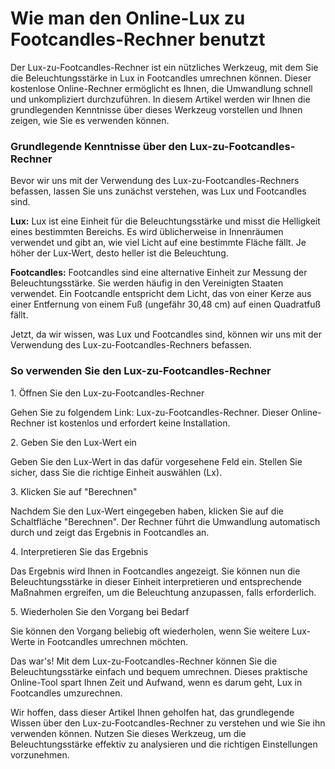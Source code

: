 Wie man den Online-Lux zu Footcandles-Rechner benutzt
=====================================================

Der Lux-zu-Footcandles-Rechner ist ein nützliches Werkzeug, mit dem Sie die Beleuchtungsstärke in Lux in Footcandles umrechnen können. Dieser kostenlose Online-Rechner ermöglicht es Ihnen, die Umwandlung schnell und unkompliziert durchzuführen. In diesem Artikel werden wir Ihnen die grundlegenden Kenntnisse über dieses Werkzeug vorstellen und Ihnen zeigen, wie Sie es verwenden können.

### Grundlegende Kenntnisse über den Lux-zu-Footcandles-Rechner

Bevor wir uns mit der Verwendung des Lux-zu-Footcandles-Rechners befassen, lassen Sie uns zunächst verstehen, was Lux und Footcandles sind.

**Lux:** Lux ist eine Einheit für die Beleuchtungsstärke und misst die Helligkeit eines bestimmten Bereichs. Es wird üblicherweise in Innenräumen verwendet und gibt an, wie viel Licht auf eine bestimmte Fläche fällt. Je höher der Lux-Wert, desto heller ist die Beleuchtung.

**Footcandles:** Footcandles sind eine alternative Einheit zur Messung der Beleuchtungsstärke. Sie werden häufig in den Vereinigten Staaten verwendet. Ein Footcandle entspricht dem Licht, das von einer Kerze aus einer Entfernung von einem Fuß (ungefähr 30,48 cm) auf einen Quadratfuß fällt.

Jetzt, da wir wissen, was Lux und Footcandles sind, können wir uns mit der Verwendung des Lux-zu-Footcandles-Rechners befassen.

### So verwenden Sie den Lux-zu-Footcandles-Rechner

1\. Öffnen Sie den Lux-zu-Footcandles-Rechner

Gehen Sie zu folgendem Link: Lux-zu-Footcandles-Rechner. Dieser Online-Rechner ist kostenlos und erfordert keine Installation.

2\. Geben Sie den Lux-Wert ein

Geben Sie den Lux-Wert in das dafür vorgesehene Feld ein. Stellen Sie sicher, dass Sie die richtige Einheit auswählen (Lx).

3\. Klicken Sie auf "Berechnen"

Nachdem Sie den Lux-Wert eingegeben haben, klicken Sie auf die Schaltfläche "Berechnen". Der Rechner führt die Umwandlung automatisch durch und zeigt das Ergebnis in Footcandles an.

4\. Interpretieren Sie das Ergebnis

Das Ergebnis wird Ihnen in Footcandles angezeigt. Sie können nun die Beleuchtungsstärke in dieser Einheit interpretieren und entsprechende Maßnahmen ergreifen, um die Beleuchtung anzupassen, falls erforderlich.

5\. Wiederholen Sie den Vorgang bei Bedarf

Sie können den Vorgang beliebig oft wiederholen, wenn Sie weitere Lux-Werte in Footcandles umrechnen möchten.

Das war's! Mit dem Lux-zu-Footcandles-Rechner können Sie die Beleuchtungsstärke einfach und bequem umrechnen. Dieses praktische Online-Tool spart Ihnen Zeit und Aufwand, wenn es darum geht, Lux in Footcandles umzurechnen.

Wir hoffen, dass dieser Artikel Ihnen geholfen hat, das grundlegende Wissen über den Lux-zu-Footcandles-Rechner zu verstehen und wie Sie ihn verwenden können. Nutzen Sie dieses Werkzeug, um die Beleuchtungsstärke effektiv zu analysieren und die richtigen Einstellungen vorzunehmen.